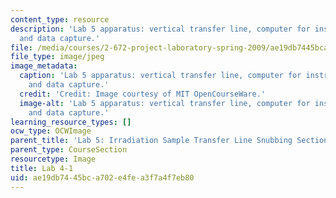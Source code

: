 ```yaml
---
content_type: resource
description: 'Lab 5 apparatus: vertical transfer line, computer for instrumentation
  and data capture.'
file: /media/courses/2-672-project-laboratory-spring-2009/ae19db7445bca702e4fea3f7a4f7eb80_lab4-1.jpg
file_type: image/jpeg
image_metadata:
  caption: 'Lab 5 apparatus: vertical transfer line, computer for instrumentation
    and data capture.'
  credit: 'Credit: Image courtesy of MIT OpenCourseWare.'
  image-alt: 'Lab 5 apparatus: vertical transfer line, computer for instrumentation
    and data capture.'
learning_resource_types: []
ocw_type: OCWImage
parent_title: 'Lab 5: Irradiation Sample Transfer Line Snubbing Section Behavior'
parent_type: CourseSection
resourcetype: Image
title: Lab 4-1
uid: ae19db74-45bc-a702-e4fe-a3f7a4f7eb80
---
```

